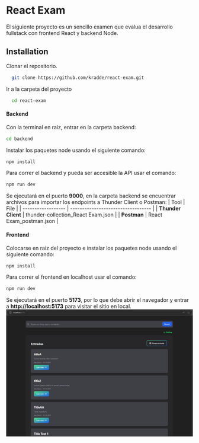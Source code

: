 # React Exam

El siguiente proyecto es un sencillo examen que evalua el desarrollo fullstack con frontend React y backend Node.

## Installation

Clonar el repositorio.

```bash
  git clone https://github.com/kradde/react-exam.git
```

Ir a la carpeta del proyecto

```bash
  cd react-exam
```

#### Backend

Con la terminal en raiz, entrar en la carpeta backend:

```bash
cd backend
```

Instalar los paquetes node usando el siguiente comando:

```bash
npm install
```

Para correr el backend y pueda ser accesible la API usar el comando:

```bash
npm run dev
```

Se ejecutará en el puerto **9000**, en la carpeta backend se encuentrar archivos para importar los endpoints a Thunder Client o Postman:
| Tool | File |
| ------------------ | ---------------------------------- |
| **Thunder Client** | thunder-collection_React Exam.json |
| **Postman** | React Exam_postman.json |

#### Frontend

Colocarse en raiz del proyecto e instalar los paquetes node usando el siguiente comando:

```bash
npm install
```

Para correr el frontend en localhost usar el comando:

```bash
npm run dev
```

Se ejecutará en el puerto **5173**, por lo que debe abrir el navegador y entrar a **http://localhost:5173** para visitar el sitio en local.
![Home Page](/screenshots/homepage.png?raw=true 'Optional Title')
